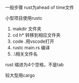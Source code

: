 一般步骤
rust为ahead of time文件

小型项目使用rustc
 1. makdir 文件夹
 2. cd h* 转移到相应文件夹
 3. code .用vscode打开
 4. rustc main.rs 编译
 5. .\相关文件名


rust 缩进为4个空格，不是tab

较大型用cargo

<!--stackedit_data:
eyJoaXN0b3J5IjpbNTQyMTA1MjMwLDE3MzE0MTc3OTRdfQ==
-->